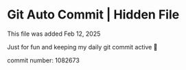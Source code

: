 # Git Auto Commit | Hidden File

This file was added Feb 12, 2025

Just for fun and keeping my daily git commit active 🤪

commit number: 1082673
